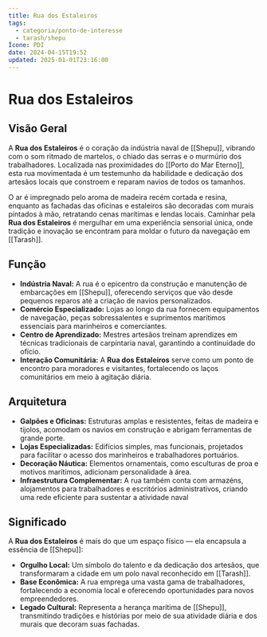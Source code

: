 ```yaml
---
title: Rua dos Estaleiros
tags:
  - categoria/ponto-de-interesse
  - tarash/shepu
Ícone: PDI
date: 2024-04-15T19:52
updated: 2025-01-01T23:16:00
---
```


# Rua dos Estaleiros

## Visão Geral

A **Rua dos Estaleiros** é o coração da indústria naval de [[Shepu]], vibrando com o som ritmado de martelos, o chiado das serras e o murmúrio dos trabalhadores. Localizada nas proximidades do [[Porto do Mar Eterno]], esta rua movimentada é um testemunho da habilidade e dedicação dos artesãos locais que constroem e reparam navios de todos os tamanhos.

O ar é impregnado pelo aroma de madeira recém cortada e resina, enquanto as fachadas das oficinas e estaleiros são decoradas com murais pintados à mão, retratando cenas marítimas e lendas locais. Caminhar pela **Rua dos Estaleiros** é mergulhar em uma experiência sensorial única, onde tradição e inovação se encontram para moldar o futuro da navegação em [[Tarash]].

## Função

- **Indústria Naval:** A rua é o epicentro da construção e manutenção de embarcações em [[Shepu]], oferecendo serviços que vão desde pequenos reparos até a criação de navios personalizados.
- **Comércio Especializado:** Lojas ao longo da rua fornecem equipamentos de navegação, peças sobressalentes e suprimentos marítimos essenciais para marinheiros e comerciantes.
- **Centro de Aprendizado:** Mestres artesãos treinam aprendizes em técnicas tradicionais de carpintaria naval, garantindo a continuidade do ofício.
- **Interação Comunitária:** A **Rua dos Estaleiros** serve como um ponto de encontro para moradores e visitantes, fortalecendo os laços comunitários em meio à agitação diária.

## Arquitetura

- **Galpões e Oficinas:** Estruturas amplas e resistentes, feitas de madeira e tijolos, acomodam os navios em construção e abrigam ferramentas de grande porte.
- **Lojas Especializadas:** Edifícios simples, mas funcionais, projetados para facilitar o acesso dos marinheiros e trabalhadores portuários.
- **Decoração Náutica:** Elementos ornamentais, como esculturas de proa e motivos marítimos, adicionam personalidade à área.
- **Infraestrutura Complementar:** A rua também conta com armazéns, alojamentos para trabalhadores e escritórios administrativos, criando uma rede eficiente para sustentar a atividade naval

## Significado

A **Rua dos Estaleiros** é mais do que um espaço físico — ela encapsula a essência de [[Shepu]]:

- **Orgulho Local:** Um símbolo do talento e da dedicação dos artesãos, que transformaram a cidade em um polo naval reconhecido em [[Tarash]].
- **Base Econômica:** A rua emprega uma vasta gama de trabalhadores, fortalecendo a economia local e oferecendo oportunidades para novos empreendedores.
- **Legado Cultural:** Representa a herança marítima de [[Shepu]], transmitindo tradições e histórias por meio de sua atividade diária e dos murais que decoram suas fachadas.